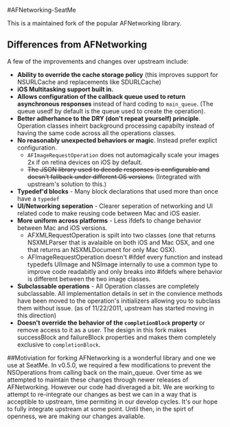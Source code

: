 #AFNetworking-SeatMe

This is a maintained fork of the popular AFNetworking library. 

## Differences from AFNetworking

A few of the improvements and changes over upstream include:

  * **Ability to override the cache storage policy** (this improves support for NSURLCache and replacements like SDURLCache)
  * **iOS Multitasking support built in.**
  * **Allows configuration of the callback queue used to return asynchronous responses** instead of hard coding to `main_queue`. (The queue usedf by default is the queue used to create the operation). 
  * **Better adherhance to the DRY (don't repeat yourself) principle**. Operation classes inheirt background processing capabilty instead of having the same code across all the operations classes.
  * **No reasonably unexpected behaviors or magic**. Instead prefer explict configuration. 
    * ```AFImageRequestOperation``` does not automagically scale your images 2x if on retina devices on iOS by default. 
    * ~~The JSON library used to decode responses is configurable and doesn't fallback under different OS versions.~~ (Integrated with upstream's solution to this.)
  * **Typedef'd blocks** - Many block declarations that used more than once have a `typedef`
  * **UI/Networking seperation** - Clearer seperation of networking and UI related code to make reusing code between Mac and iOS easier.
  * **More uniform across platforms** - Less ifdefs to change behavior between Mac and iOS versions. 
    * AFXMLRequestOperation is spilt into two classes (one that returns NSXMLParser that is avalaible on both iOS and Mac OSX, and one that returns an NSXMLDocument for only Mac OSX).
    * AFImageRequestOperation doesn't #ifdef every function and instead typedefs UIImage and NSImage internally to use a common type to improve code readabitly and only breaks into #ifdefs where behavior is different between the two image classes.
  * **Subclassable operations** - All Operation classes are completely subclassable. All implementation details in set in the convience methods have been moved to the operation's initializers allowing you to subclass them without issue. (as of 11/22/2011, upstream has started moving in this direction)
  * **Doesn't override the behavior of the ```completionBlock``` property** or remove access to it as a user. The design in this fork makes successBlock and failureBlock properties and makes them completely exclusive to ```completionBlock```.


##Motiviation for forking
AFNetworking is a wonderful library and one we use at SeatMe. In v0.5.0, we required a few modifications to prevent the NSOperations from calling back on the main_queue. Over time as we attempted to maintain these changes through newer releases of AFNetworking. However our code had diveraged a bit. We are working to attempt to re-integrate our changes as best we can in a way that is acceptible to upstream, time permiting in our develop cycles. It's our hope to fully integrate upstream at some point. Until then, in the spirt of openness, we are making our changes avaliable. 